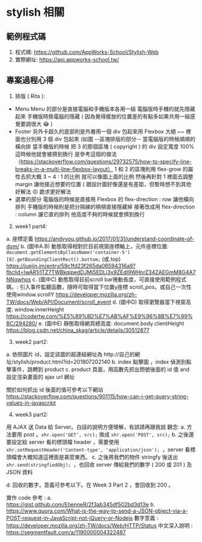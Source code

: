 # stylish 相關

## 範例程式碼

1. 程式碼:
https://github.com/AppWorks-School/Stylish-Web
2. 實際網址:
https://api.appworks-school.tw/

## 專案過程心得

1. 排版 ( Rita ):

- Menu
Menu 的部分是直接電腦和手機版本各用一組
電腦版時手機的就先隱藏起來
手機版時換電腦的隱藏
( 因為覺得擺放的位置差的有點多如果共用一組感覺要調很大 :joy: )
- Footer
另外卡超久的底部則是外層用一個 div 包起來用 Flexbox 大絕 ~~
裡面也分別用 3 個 div 包起來 (如圖
--區塊排版的部分--
當電腦版的時候順順的橫向排
當手機版的時候
把 3 的那個區塊 ( copyright ) 的 div 設定寬度 100%
這時候他就會被擠到換行
是參考這個的做法（https://stackoverflow.com/questions/29732575/how-to-specify-line-breaks-in-a-multi-line-flexbox-layout）
1 和 2 的區塊則用 flex-grow 的屬性去抓大概 3 ~ 4 : 1 的比例
就可以像圖上面的比例
然後再針對 1 裡面去調整 margin 讓他接近想要的位置
( 跟設計圖好像還是有差距，但暫時想不到其他好解法 :persevere: 跪求更好解法
- 選單的部分
電腦版的時候是直接用 Flexbox 的 flex-direction : row 讓他橫向排列
手機版的時候則是把分隔線的槓槓直接隱藏掉
接著改成用 flex-direction : column 讓它直的排列
他高度不夠的時候就會擠到換行

2. week1 part4:

a. 座標定義 https://andyyou.github.io/2017/01/31/understand-coordinate-of-dom/
b. (圖中A.B) 動態取得相對於目前視窗座標軸上，元件座標位置: ```document.getElementsByClassName('container-5')[0].getBoundingClientRect().bottom;``` (或.top)
https://juejin.im/entry/59c1fd23f265da06594316a9?fbclid=IwAR1j1TZ7TWBkqipedDJMi5EDLj3v9ZEdI9WHnrZ34ZAEGmM8G4A7NNqwhps
c. (圖中C) 動態取得目前scroll bar捲動長度，可直接使用範例程式碼。: 引入事件監聽函數，隨時可取得當下位置y座標 scroll_pos，或自己一次性使用window.scrollY
https://developer.mozilla.org/zh-TW/docs/Web/API/Document/scroll_event
d. (圖中D) 取得瀏覽器當下視窗高度: window.innerHeight
https://codertw.com/%E5%89%8D%E7%AB%AF%E9%96%8B%E7%99%BC/294280/
e. (圖中E) 靜態取得網頁總高度: document.body.clientHeight
https://blog.csdn.net/china_skag/article/details/30512877

3. week2 part2:

a. 依照圖片 id，設定該圖的超連結網址為 http://自己的網址/stylish/product.html?id=201807202140
b. index 點擊圖 ，index 偵測到點擊事件，跳轉到 product
c. product 頁面，用函數先抓出問號後面的 id 值 and 設定渲染畫面的 ajax url 網址


關於如何抓出 id 後面的值可參考以下網站
https://stackoverflow.com/questions/901115/how-can-i-get-query-string-values-in-javascript

4. week3 part2:

用 AJAX 送 Data 給 Server。白話的說明方便理解，有誤請再跟我說
觀念:
a. 方法要用 post 。```xhr.open('GET', src);``` 換成 ```xhr.open('POST', src);```
b. 之後還要設定給 server 看的標頭檔 header ，需要使用 ```xhr.setRequestHeader('Content-type', 'application/json'); ```，server 看標頭檔會大概知道這裡面是甚麼東西。
c. 之後將我們的物件 stringfy 後送出 ```xhr.send(stringfiedObj); ```，也回收 server 傳給我們的數字 ( 200 或 201 ) 及 JSON 資料

d. 回收的數字，意義可參考以下。在 Week 3 Part 2 ，會回收到 200 。


實作 code 參考 :
a. https://gist.github.com/EtienneR/2f3ab345df502bd3d13e
b. https://www.quora.com/What-is-the-way-to-send-a-JSON-object-via-a-POST-request-in-JavaScript-not-jQuery-or-Nodejs
數字意義 :
https://developer.mozilla.org/zh-TW/docs/Web/HTTP/Status
中文深入說明 :
https://segmentfault.com/a/1190000004322487 
